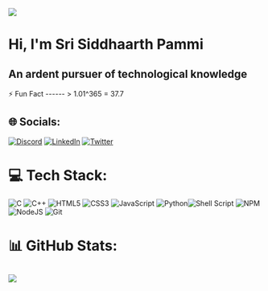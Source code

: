 [![](https://visitcount.itsvg.in/api?id=srisiddhaarthp&icon=5&color=12)](https://visitcount.itsvg.in)
# Hi, I'm Sri Siddhaarth Pammi
## An ardent pursuer of technological knowledge

⚡ Fun Fact  ------ >  1.01^365 = 37.7

## 🌐 Socials:
[![Discord](https://img.shields.io/badge/Discord-%237289DA.svg?logo=discord&logoColor=white)](https://discord.gg/Y99TWgvf) [![LinkedIn](https://img.shields.io/badge/LinkedIn-%230077B5.svg?logo=linkedin&logoColor=white)](https://linkedin.com/in/sri-siddhaarth-pammi-26b784254) [![Twitter](https://img.shields.io/badge/Twitter-%231DA1F2.svg?logo=Twitter&logoColor=white)](https://twitter.com/s1ddh44rth) 

# 💻 Tech Stack:
![C](https://img.shields.io/badge/c-%2300599C.svg?style=for-the-badge&logo=c&logoColor=white) ![C++](https://img.shields.io/badge/c++-%2300599C.svg?style=for-the-badge&logo=c%2B%2B&logoColor=white) ![HTML5](https://img.shields.io/badge/html5-%23E34F26.svg?style=for-the-badge&logo=html5&logoColor=white) ![CSS3](https://img.shields.io/badge/css3-%231572B6.svg?style=for-the-badge&logo=css3&logoColor=white) ![JavaScript](https://img.shields.io/badge/JavaScript-F7DF1E?style=for-the-badge&logo=javascript&logoColor=black)
![Python](https://img.shields.io/badge/python-3670A0?style=for-the-badge&logo=python&logoColor=ffdd54)![Shell Script](https://img.shields.io/badge/shell_script-%23121011.svg?style=for-the-badge&logo=gnu-bash&logoColor=white) ![NPM](https://img.shields.io/badge/NPM-%23000000.svg?style=for-the-badge&logo=npm&logoColor=white)![NodeJS](https://img.shields.io/badge/node.js-6DA55F?style=for-the-badge&logo=node.js&logoColor=white) ![Git](https://img.shields.io/badge/Git-F05032?style=for-the-badge&logo=git&logoColor=white)

# 📊 GitHub Stats:
![](https://github-readme-streak-stats.herokuapp.com/?user=srisiddhaarthp&theme=dark&hide_border=false)<br/>
---
